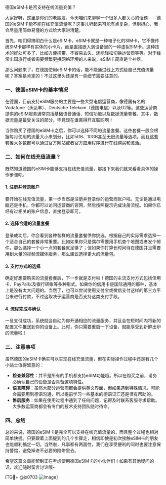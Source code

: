 德国eSIM卡是否支持在线流量充值？

大家好呀，这里是你们的老朋友，今天咱们来聊聊一个很多人都关心的话题——德国的eSIM卡能不能在线充值流量呢？这事儿听起来可能有点复杂，但别担心，我会尽量用简单易懂的方式给大家讲清楚。

首先，咱们得搞明白什么是eSIM卡。eSIM卡就是一种电子化的SIM卡，它不像传统SIM卡那样有实体的小卡片，而是直接嵌入到设备里的一种虚拟SIM卡。这种技术的好处可多了，比如方便携带、不容易丢失、还能轻松切换运营商等等。对于经常出国旅行或者需要频繁更换网络环境的人来说，eSIM卡简直是个神器。

那么问题来了，在德国使用eSIM卡的话，能不能通过线上方式给自己充值流量呢？答案是肯定的！不过这里头还是有一些细节需要注意的。

### 一、德国eSIM卡的基本情况

在德国，目前支持eSIM服务的主要是一些大型电信运营商，像德国有名的Vodafone（沃达丰）、Deutsche Telekom（德国电信）以及O2等。这些运营商提供的eSIM服务通常包括基础语音通话、短信功能以及数据流量套餐。其中，数据流量是最受关注的部分，毕竟现在谁离得开互联网啊！

当你购买了德国的eSIM卡之后，你可以选择不同的流量套餐。这些套餐一般会根据每月使用的流量大小来划分，比如5GB、10GB甚至无限流量等选项。而且这些套餐大多数都可以通过官方网站或者官方应用程序进行在线购买和激活。

### 二、如何在线充值流量？

既然知道德国的eSIM卡能够支持在线充值流量，那接下来我们就来看看具体的操作步骤吧。

#### 1. 注册并登录账户
要开始在线充值流量，第一步当然是注册并登录你的运营商账户啦。无论是通过电脑还是手机，你都可以访问运营商的官网，然后按照提示完成注册流程。如果你已经有过相关的账户信息，直接登录即可。

#### 2. 选择合适的流量套餐
登录成功后，你会看到各种各样的流量套餐供你挑选。根据自己的实际需求选择一个适合自己的套餐非常重要。比如如果你只是偶尔需要用手机查个地图或者发个邮件，那么选择一个小一点的套餐就足够了；但如果你打算长时间待在德国并且需要用到大量的视频流媒体服务，那么建议选择更大的流量包。

#### 3. 支付方式的选择
确定好想要购买的流量套餐后，下一步就是支付啦！德国的主流支付方式包括信用卡、PayPal以及银行转账等多种形式。如果你的信用卡是国际通用的那种，基本上是没有太大问题的。当然了，也可以尝试使用支付宝或微信支付这样的第三方平台来进行付款，不过这取决于运营商是否支持这类支付手段。

#### 4. 流程完成与确认
一旦支付成功，系统就会自动为你开通相应的流量服务，并且会在短时间内将新的配置文件推送到你的设备上。此时，你只需要重启一下设备，就能享受到新鲜出炉的流量啦！

### 三、注意事项

虽然德国的eSIM卡确实可以实现在线充值流量，但在实际操作过程中还是有几个小贴士值得留意的：

- **检查兼容性**：并不是所有的手机都支持eSIM功能哦。所以在购买之前，请务必确认自己的设备是否具备这项特性。
- **语言障碍**：虽然大部分运营商都会提供英文界面，但如果遇到特殊情况，可能会需要用到德语沟通，所以提前学习一些基本的德语词汇还是很有帮助的。
- **售后服务**：如果在使用过程中遇到了任何问题，记得及时联系客服寻求帮助。大多数运营商都会有专门的技术支持团队随时待命。

### 四、总结

总的来说，德国的eSIM卡是完全可以支持在线充值流量的，而且整个过程也相对简单快捷。只要跟着上面提到的几个步骤走，相信即使是初次接触eSIM卡的朋友也能顺利搞定一切。当然啦，凡事都有两面性，我们在享受便利的同时也要注意保持警惕，避免掉进不必要的陷阱里去。

希望这篇文章能帮到正在考虑使用德国eSIM卡的小伙伴们！如果有其他疑问的话，欢迎随时留言讨论哦~

[TG💪+ @jx0703 ![Image](https://github.com/user-attachments/assets/dbca1d08-cadb-493c-b0ec-ad6f7a83f270)]